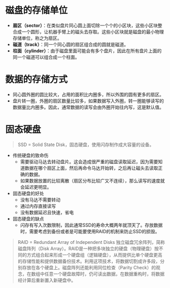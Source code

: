 # 磁盘的存储单位
- **扇区（sector）**：在类似盘片同心圆上面切除一个个的小区块，这些小区块整合成一个圆形，让机器手臂上的磁头去存取。这些小区块就是磁盘的最小物理存储单位，称之为扇区。
- **磁道（track）**：同一个同心圆的扇区组合成的圆就是磁道。
- **柱面（cylinder）**：由于磁盘里面可能会有多个盘片，因此在所有盘片上面的同一个磁道可以组合成一个柱面。

# 数据的存储方式
- 同心圆外圈的圆比较大，占用的面积比内圈多，所以外围的圆有更多的扇区。
- 盘片转一圈，外圈的扇区数量比较多，如果数据写入外圈，转一圈能够读写的数据量比内圈多。因此，通常数据的读写会由外圈开始往内写，这是默认值。

# 固态硬盘
> SSD = Solid State Disk，固态硬盘，使用闪存制作成大容量的设备。
- 传统硬盘的致命伤
	- 需要驱动马达去转动盘片。这会造成很严重的磁盘读取延迟，因为需要知道数据在哪个扇区上面，然后再命令马达开始转，之后再让磁头去读取正确的数据。
	- 如果数据放置的比较离散（扇区分布比较广又不连续），那么读写的速度就会延迟更明显。
- 固态硬盘的好处
	- 没有马达不需要转动 
	- 通过内存直接读写
	- 没有数据延迟且快速，省电
- 固态硬盘的缺点
	- 闪存有写入次数限制，因此通常SSD的寿命大概两年就顶天了。存放数据时，需要考虑到备份或者是可能要使用RAID的机制来防止SSD的损毁。
> RAID = Redundant Array of Independent Disks 独立磁盘冗余阵列，简称 磁盘阵列（Disk Array）。RAID是一种把多块独立的硬盘（物理硬盘）按不同的方式组合起来形成一个硬盘组（逻辑硬盘），从而提供比单个硬盘更高的存储性能和提供数据备份技术。利用这项技术，将数据切割成许多段，分别存放在各个硬盘上。磁盘阵列还能利用同位检查（Parity Check）的观念，在数组中任意一个硬盘故障时，仍可读出数据，在数据重构时，将数据经计算后重新置入新硬盘中。